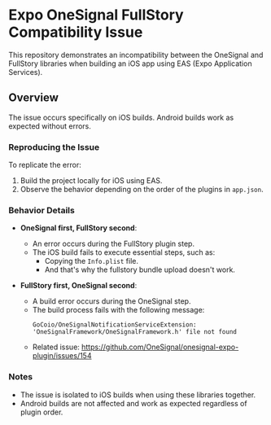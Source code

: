 # Expo OneSignal FullStory Compatibility Issue

This repository demonstrates an incompatibility between the OneSignal and FullStory libraries when building an iOS app using EAS (Expo Application Services). 

## Overview

The issue occurs specifically on iOS builds. Android builds work as expected without errors.

### Reproducing the Issue
To replicate the error:
1. Build the project locally for iOS using EAS.
2. Observe the behavior depending on the order of the plugins in `app.json`.

### Behavior Details
- **OneSignal first, FullStory second**:  
   - An error occurs during the FullStory plugin step.  
   - The iOS build fails to execute essential steps, such as:  
     - Copying the `Info.plist` file.  
     - And that's why the fullstory bundle upload doesn't work.  

- **FullStory first, OneSignal second**:  
   - A build error occurs during the OneSignal step.  
   - The build process fails with the following message:  
     ```
     GoCoio/OneSignalNotificationServiceExtension: 'OneSignalFramework/OneSignalFramework.h' file not found
     ```
    - Related issue: https://github.com/OneSignal/onesignal-expo-plugin/issues/154

### Notes
- The issue is isolated to iOS builds when using these libraries together.
- Android builds are not affected and work as expected regardless of plugin order.
